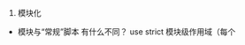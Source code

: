 1. 模块化

- 模块与“常规”脚本 有什么不同？
  use strict
  模块级作用域（每个 <script type="module"> 都存在独立的顶级作用域。对于模块，我们使用导入/导出而不是依赖全局变量）
  模块代码仅在第一次导入时被解析
  在一个模块中，“this” 是 undefined

  模块脚本是延迟的(defer, async https://zh.javascript.info/script-async-defer)

不同模块：https://juejin.cn/post/7051236803344334862
https://github.com/zhangshichun/rollup-demos/tree/master/js-modules
https://www.cnblogs.com/chenwenhao/p/12153332.html


2. ts 如何配置 tsconfig.js

3. package.json 配置 packgage-lock.json

4. rollup 配置 rollup.config.js

5. prettier eslint 等 commitzen

6. 如何实现单元测试 jest

7. typedoc 文档

8. npm 发包

9. 本地快速调试

10. 可以启动本地服务打开项目，并监听（watch）项目的变化，实时更新网页

用内部 gitlab 管理代码（没有的话，公网 github 或 gitee 也可以）
需要内部 npm 域（没有的话，公网 npm 也可以）

作用：让小组其他成员可以方便下载（npm install -g xx），其次，可以很方便的管理版本

配置 package.json
配置入口文件 main.js
发布到内部 npm 域
开发脚本过程中的测试？
https://developer.aliyun.com/article/916758

# rollup

https://www.pengfeixc.com/blogs/javascript/rollup-with-typescript
通过 rollup 可以打包项目
支持 typescript 语法
可以启动本地服务打开项目，并监听（watch）项目的变化，实时更新网页


https://www.51cto.com/article/721480.html